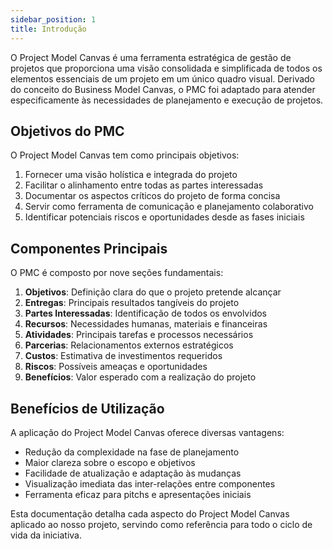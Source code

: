 ```yaml
---
sidebar_position: 1
title: Introdução
---
```

O Project Model Canvas é uma ferramenta estratégica de gestão de projetos que proporciona uma visão consolidada e simplificada de todos os elementos essenciais de um projeto em um único quadro visual. Derivado do conceito do Business Model Canvas, o PMC foi adaptado para atender especificamente às necessidades de planejamento e execução de projetos.

## Objetivos do PMC

O Project Model Canvas tem como principais objetivos:

1. Fornecer uma visão holística e integrada do projeto
2. Facilitar o alinhamento entre todas as partes interessadas
3. Documentar os aspectos críticos do projeto de forma concisa
4. Servir como ferramenta de comunicação e planejamento colaborativo
5. Identificar potenciais riscos e oportunidades desde as fases iniciais

## Componentes Principais

O PMC é composto por nove seções fundamentais:

1. **Objetivos**: Definição clara do que o projeto pretende alcançar
2. **Entregas**: Principais resultados tangíveis do projeto
3. **Partes Interessadas**: Identificação de todos os envolvidos
4. **Recursos**: Necessidades humanas, materiais e financeiras
5. **Atividades**: Principais tarefas e processos necessários
6. **Parcerias**: Relacionamentos externos estratégicos
7. **Custos**: Estimativa de investimentos requeridos
8. **Riscos**: Possíveis ameaças e oportunidades
9. **Benefícios**: Valor esperado com a realização do projeto

## Benefícios de Utilização

A aplicação do Project Model Canvas oferece diversas vantagens:

- Redução da complexidade na fase de planejamento
- Maior clareza sobre o escopo e objetivos
- Facilidade de atualização e adaptação às mudanças
- Visualização imediata das inter-relações entre componentes
- Ferramenta eficaz para pitchs e apresentações iniciais

Esta documentação detalha cada aspecto do Project Model Canvas aplicado ao nosso projeto, servindo como referência para todo o ciclo de vida da iniciativa.